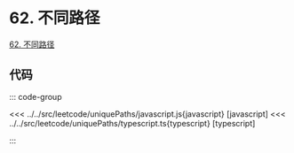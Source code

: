# 62. 不同路径

[62. 不同路径](https://leetcode.cn/problems/unique-paths/description/)

## 代码

::: code-group

<<< ../../src/leetcode/uniquePaths/javascript.js{javascript} [javascript]
<<< ../../src/leetcode/uniquePaths/typescript.ts{typescript} [typescript]

:::
